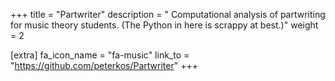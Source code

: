 +++
title = "Partwriter"
description = " Computational analysis of partwriting for music theory students. (The Python in here is scrappy at best.)"
weight = 2

[extra]
fa_icon_name = "fa-music"
link_to = "https://github.com/peterkos/Partwriter"
+++
